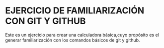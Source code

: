 # EJERCICIO DE FAMILIARIZACIÓN CON GIT Y GITHUB 

Este es un ejercicio para crear una calculadora básica,cuyo propósito es el generar familiarización con los comandos
básicos de git y github.
